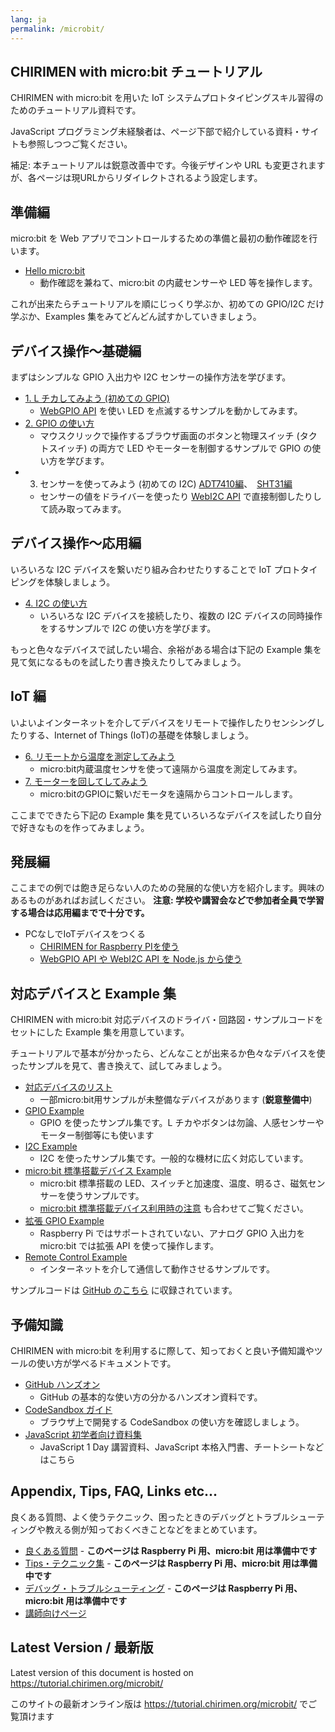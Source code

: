```yaml
---
lang: ja
permalink: /microbit/
---
```


## CHIRIMEN with micro:bit チュートリアル

CHIRIMEN with micro:bit を用いた IoT システムプロトタイピングスキル習得のためのチュートリアル資料です。

JavaScript プログラミング未経験者は、ページ下部で紹介している資料・サイトも参照しつつご覧ください。

補足: 本チュートリアルは鋭意改善中です。今後デザインや URL も変更されますが、各ページは現URLからリダイレクトされるよう設定します。

## 準備編

micro:bit を Web アプリでコントロールするための準備と最初の動作確認を行います。

- [Hello micro:bit](hello_microbit.md)
  - 動作確認を兼ねて、micro:bit の内蔵センサーや LED 等を操作します。

これが出来たらチュートリアルを順にじっくり学ぶか、初めての GPIO/I2C だけ学ぶか、Examples 集をみてどんどん試すかしていきましょう。

## デバイス操作～基礎編

まずはシンプルな GPIO 入出力や I2C センサーの操作方法を学びます。

- [1. L チカしてみよう (初めての GPIO)](GPIO_starter.md)<!-- section0.md -->
  - [WebGPIO API](http://browserobo.github.io/WebGPIO) を使い LED を点滅するサンプルを動かしてみます。
- [2. GPIO の使い方](GPIO_basic.md)<!-- section1.md -->
  - マウスクリックで操作するブラウザ画面のボタンと物理スイッチ (タクトスイッチ) の両方で LED やモーターを制御するサンプルで GPIO の使い方を学びます。
- 3. センサーを使ってみよう (初めての I2C) [ADT7410編](I2C_starter.md)、　[SHT31編](I2C_starter_sht.md)<!-- section2.md -->
  - センサーの値をドライバーを使ったり [WebI2C API](http://browserobo.github.io/WebI2C) で直接制御したりして読み取ってみます。

## デバイス操作～応用編

いろいろな I2C デバイスを繋いだり組み合わせたりすることで IoT プロトタイピングを体験しましょう。

- [4. I2C の使い方](I2C_basic.md)<!-- section3.md -->
  - いろいろな I2C デバイスを接続したり、複数の I2C デバイスの同時操作をするサンプルで I2C の使い方を学びます。

<!--
FIXME: 未作成・リンク切れ
  - Grove モジュールを使う場合は [I2C の使い方 Grove 編](grove.md) をご覧ください。
- [5. GPIO/I2C のまとめ](device_summary.md)
  - これまでの総括として GPIO と I2C の両方を組み合わせて動かしてみます。
-->

もっと色々なデバイスで試したい場合、余裕がある場合は下記の Example 集を見て気になるものを試したり書き換えたりしてみましょう。

## IoT 編

いよいよインターネットを介してデバイスをリモートで操作したりセンシングしたりする、Internet of Things (IoT)の基礎を体験しましょう。

- [6. リモートから温度を測定してみよう](IoT_sensing.md)
  - micro:bit内蔵温度センサを使って遠隔から温度を測定してみます。
- [7. モーターを回してしてみよう](IoT_actuate.md)
  - micro:bitのGPIOに繋いだモータを遠隔からコントロールします。

ここまでできたら下記の Example 集を見ていろいろなデバイスを試したり自分で好きなものを作ってみましょう。

## 発展編

ここまでの例では飽き足らない人のための発展的な使い方を紹介します。興味のあるものがあればお試しください。
**注意: 学校や講習会などで参加者全員で学習する場合は応用編までで十分です。**

- PCなしでIoTデバイスをつくる
  - [CHIRIMEN for Raspberry PIを使う](../raspi/readme.md)
  - [WebGPIO API や WebI2C API を Node.js から使う](../raspi/nodejs.md)


## 対応デバイスと Example 集

CHIRIMEN with micro:bit 対応デバイスのドライバ・回路図・サンプルコードをセットにした Example 集を用意しています。

チュートリアルで基本が分かったら、どんなことが出来るか色々なデバイスを使ったサンプルを見て、書き換えて、試してみましょう。

- [対応デバイスのリスト](../raspi/partslist.md)
  - 一部micro:bit用サンプルが未整備なデバイスがあります (**鋭意整備中**)
- [GPIO Example](https://chirimen.org/chirimen-micro-bit/examples/#gpio)
  - GPIO を使ったサンプル集です。L チカやボタンは勿論、人感センサーやモーター制御等にも使います
- [I2C Example](https://chirimen.org/chirimen-micro-bit/examples/#i2c)
  - I2C を使ったサンプル集です。一般的な機材に広く対応しています。
- [micro:bit 標準搭載デバイス Example](https://chirimen.org/chirimen-micro-bit/examples/#内蔵デバイス)
  - micro:bit 標準搭載の LED、スイッチと加速度、温度、明るさ、磁気センサーを使うサンプルです。
  - [micro:bit 標準搭載デバイス利用時の注意](https://chirimen.org/chirimen-micro-bit/guidebooks/features.html) も合わせてご覧ください。
- [拡張 GPIO Example](https://chirimen.org/chirimen-micro-bit/examples/#拡張gpio)
  - Raspberry Pi ではサポートされていない、アナログ GPIO 入出力を micro:bit では拡張 API を使って操作します。
- [Remote Control Example](https://chirimen.org/chirimen-micro-bit/examples/#リモートコントロール-relayserverjsを使います)
  - インターネットを介して通信して動作させるサンプルです。

サンプルコードは [GitHub のこちら](https://github.com/chirimen-oh/chirimen-micro-bit/tree/master/examples) に収録されています。

## 予備知識

CHIRIMEN with micro:bit を利用するに際して、知っておくと良い予備知識やツールの使い方が学べるドキュメントです。

- [GitHub ハンズオン](https://github.com/webiotmakers/github-handson)
  - GitHub の基本的な使い方の分かるハンズオン資料です。
- [CodeSandbox ガイド](https://csb-jp.github.io/)
  - ブラウザ上で開発する CodeSandbox の使い方を確認しましょう。
- [JavaScript 初学者向け資料集](/js/)
  - JavaScript 1 Day 講習資料、JavaScript 本格入門書、チートシートなどはこちら

## Appendix, Tips, FAQ, Links etc...

良くある質問、よく使うテクニック、困ったときのデバッグとトラブルシューティングや教える側が知っておくべきことなどをまとめています。

- [良くある質問](../raspi/faq.md) - **このページは Raspberry Pi 用、micro:bit 用は準備中です**
- [Tips・テクニック集](../raspi/tips.md) - **このページは Raspberry Pi 用、micro:bit 用は準備中です**
- [デバッグ・トラブルシューティング](../raspi/debug.md) - **このページは Raspberry Pi 用、micro:bit 用は準備中です**
- [講師向けページ](./teacher.md)

<div class="hide-on-production">
  <!-- tutorial.chirimen.org では hide-on-production クラスの中は表示されない -->

  ## Latest Version / 最新版

  Latest version of this document is hosted on https://tutorial.chirimen.org/microbit/

  このサイトの最新オンライン版は https://tutorial.chirimen.org/microbit/ でご覧頂けます
</div>


<!-- 今後、マルチリンガル対応は、webトランスレーションサービスを使うことにしたい
このディレクトリは、CHIRIMEN for microbit 用のチュートリアルが格納されています。
- [ENGLISH](en)
- [日本語](ja)
-->
